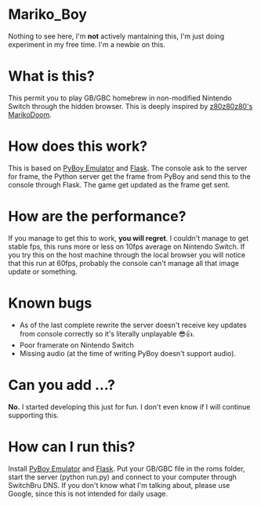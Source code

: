 # Mariko_Boy
Nothing to see here, I'm **not** actively mantaining this, I'm just doing experiment in my free time.
I'm a newbie on this.

# What is this?
This permit you to play GB/GBC homebrew in non-modified Nintendo Switch through the hidden browser.
This is deeply inspired by [z80z80z80's MarikoDoom](https://github.com/z80z80z80/MarikoDoom).

# How does this work?
This is based on [PyBoy Emulator](https://github.com/Baekalfen/PyBoy) and [Flask](https://github.com/pallets/flask). 
The console ask to the server for frame, the Python server get the frame from PyBoy and send this to the console through Flask. The game get updated as the frame get sent.

# How are the performance?
If you manage to get this to work, **you will regret**. I couldn't manage to get stable fps, this runs more or less on 10fps average on Nintendo Switch.
If you try this on the host machine through the local browser you will notice that this run at 60fps, probably the console can't manage all that image update or something.

# Known bugs
* As of the last complete rewrite the server doesn't receive key updates from console correctly so it's literally unplayable 😎👍.
* Poor framerate on Nintendo Switch
* Missing audio (at the time of writing PyBoy doesn't support audio).

# Can you add ...?
**No.** I started developing this just for fun. I don't even know if I will continue supporting this.

# How can I run this?
Install [PyBoy Emulator](https://github.com/Baekalfen/PyBoy) and [Flask](https://github.com/pallets/flask).
Put your GB/GBC file in the roms folder, start the server (python run.py) and connect to your computer through SwitchBru DNS.
If you don't know what I'm talking about, please use Google, since this is not intended for daily usage.
